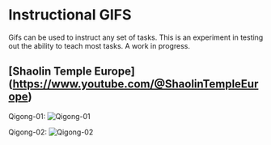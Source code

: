 Instructional GIFS
===================

Gifs can be used to instruct any set of tasks. This is an experiment in testing out the ability to teach most tasks. A work in progress. 

[Shaolin Temple Europe] (https://www.youtube.com/@ShaolinTempleEurope)
---------------------------------------------------------------------

Qigong-01:
![Qigong-01](https://github.com/decyphertek-io/instructional_gifs/raw/main/qigong/Shaolin_Qi_Gong_01.gif)

Qigong-02:
![Qigong-02](https://github.com/decyphertek-io/instructional_gifs/raw/main/qigong/Shaolin_Qi_Gong_02.gif)